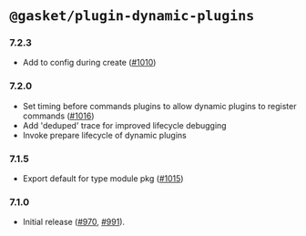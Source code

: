 # `@gasket/plugin-dynamic-plugins`

### 7.2.3

- Add to config during create ([#1010])

### 7.2.0

- Set timing before commands plugins to allow dynamic plugins to register commands ([#1016])
- Add 'deduped' trace for improved lifecycle debugging
- Invoke prepare lifecycle of dynamic plugins

### 7.1.5

- Export default for type module pkg ([#1015])

### 7.1.0

- Initial release ([#970], [#991]).

[#970]: https://github.com/godaddy/gasket/pull/970
[#991]: https://github.com/godaddy/gasket/pull/991
[#1010]: https://github.com/godaddy/gasket/pull/1010
[#1015]: https://github.com/godaddy/gasket/pull/1015
[#1016]: https://github.com/godaddy/gasket/pull/1016
